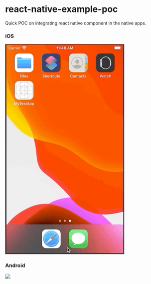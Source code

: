 # react-native-example-poc

Quick POC on integrating react native component in the native apps.

### iOS
![](screenshot/ios-poc.gif)

### Android
![](screenshot/android-poc.gif)

